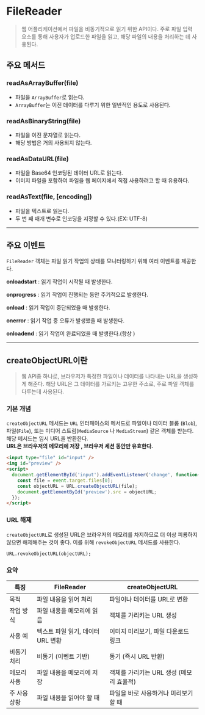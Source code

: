 # FileReader

> 웹 어플리케이션에서 파일을 비동기적으로 읽기 위한 API이다. 주로 파일 입력 요소를 통해 사용자가 업로드한 파일을 읽고, 해당 파일의 내용을 처리하는 데 사용된다.

## 주요 메서드

### readAsArrayBuffer(file)

- 파일을 `ArrayBuffer`로 읽는다.
- `ArrayBuffer`는 이진 데이터를 다루기 위한 일반적인 용도로 사용된다.

### readAsBinaryString(file)

- 파일을 이진 문자열로 읽는다.
- 해당 방법은 거의 사용되지 않는다.

### readAsDataURL(file)

- 파일을 Base64 인코딩된 데이터 URL로 읽는다.
- 이미지 파일을 포함하여 파일을 웹 페이지에서 직접 사용하려고 할 때 유용하다.

### readAsText(file, [encoding])

- 파일을 텍스트로 읽는다.
- 두 번 째 매개 변수로 인코딩을 지정할 수 있다.(EX: UTF-8)

---

## 주요 이벤트

`FileReader` 객체는 파일 읽기 작업의 상태를 모니터링하기 위해 여러 이벤트를 제공한다.

**onloadstart** : 읽기 작업이 시작될 때 발생한다.

**onprogress** : 읽기 작업이 진행되는 동안 주기적으로 발생한다.

**onload** : 읽기 작업이 중단되었을 때 발생한다.

**onerror** : 읽기 작업 중 오류가 발생했을 때 발생한다.

**onloadend** : 읽기 작업이 완료되었을 때 발생한다.(항상 )

---

## createObjectURL이란

> 웹 API중 하나로, 브라우저가 특정한 파일이나 데이터를 나타내는 URL을 생성하게 해준다. 해당 URL은 그 데이터를 가르키는 고유한 주소로, 주로 파일 객체를 다루는데 사용된다.

### 기본 개념

`createObjectURL` 메서드는 `URL` 인터페이스의 메서드로 파일이나 데이터 블롭 (`Blob`), 파일(`File`), 또는 미디어 스트림(`MediaSource` 나 `MediaStream`) 같은 객체를 받는다. 해당 메서드는 임시 URL을 반환한다.  
**URL은 브라우저의 메모리에 저장 , 브라우저 세션 동안만 유효한다.**

```html
<input type="file" id="input" />
<img id="preview" />
<script>
  document.getElementById('input').addEventListener('change', function(event) {
    const file = event.target.files[0];
    const objectURL = URL.createObjectURL(file);
    document.getElementById('preview').src = objectURL;
  });
</script>
```
  
### URL 해제 

`createObjectURL`로 생성된 URL은 브라우저의 메모리를 차지하므로 더 이상 피룡하지 않으면 해제해주는 것이 좋다. 이를 위해 `revokeObjectURL` 메서드를 사용한다.

`URL.revokeObjectURL(objectURL);`

### 요약 

| 특징 | FileReader | createObjectURL |
| --- | --- | --- |
| 목적 | 파일 내용을 읽어 처리 | 파일이나 데이터를 URL로 변환 |
| 작업 방식 | 파일 내용을 메모리에 읽음 | 객체를 가리키는 URL 생성 |
| 사용 예 | 텍스트 파일 읽기, 데이터 URL 변환 | 이미지 미리보기, 파일 다운로드 링크 |
| 비동기 처리 | 비동기 (이벤트 기반) | 동기 (즉시 URL 반환) |
| 메모리 사용 | 파일 내용을 메모리에 저장 | 객체를 가리키는 URL 생성 (메모리 효율적) |
| 주 사용 상황 | 파일 내용을 읽어야 할 때 | 파일을 바로 사용하거나 미리보기 할 때 |